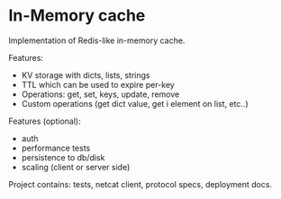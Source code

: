 # In-Memory cache

Implementation of Redis-like in-memory cache.

Features:
- KV storage with dicts, lists, strings
- TTL which can be used to expire per-key
- Operations: get, set, keys, update, remove
- Custom operations (get dict value, get i element on list, etc..)

Features (optional):
- auth
- performance tests
- persistence to db/disk
- scaling (client or server side)

Project contains: tests, netcat client, protocol specs, deployment docs.

